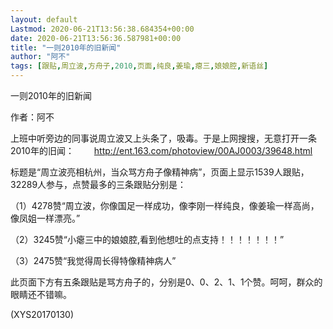 ```yaml
---
layout: default
Lastmod: 2020-06-21T13:56:38.684354+00:00
date: 2020-06-21T13:56:36.587981+00:00
title: "一则2010年的旧新闻"
author: "阿不"
tags: [跟贴,周立波,方舟子,2010,页面,纯良,姜瑜,瘪三,娘娘腔,新语丝]
---
```


一则2010年的旧新闻

作者：阿不

上班中听旁边的同事说周立波又上头条了，吸毒。于是上网搜搜，无意打开一条2010年的旧闻： 　　http://ent.163.com/photoview/00AJ0003/39648.html

标题是“周立波亮相杭州，当众骂方舟子像精神病”，页面上显示1539人跟贴，32289人参与，点赞最多的三条跟贴分别是：

（1）4278赞“周立波，你像国足一样成功，像李刚一样纯良，像姜瑜一样高尚，像凤姐一样漂亮。”

（2）3245赞“小瘪三中的娘娘腔,看到他想吐的点支持！！！！！！！”

（3）2475赞“我觉得周长得特像精神病人”

此页面下方有五条跟贴是骂方舟子的，分别是0、0、2、1、1个赞。呵呵，群众的眼睛还不错嘛。

(XYS20170130)

